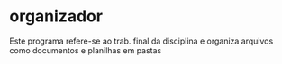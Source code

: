 # organizador
Este programa refere-se ao trab. final da disciplina e organiza arquivos como documentos e planilhas em pastas
